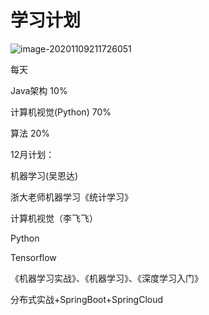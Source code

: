 # 学习计划

![image-20201109211726051](C:\Users\Ally\AppData\Roaming\Typora\typora-user-images\image-20201109211726051.png)

每天

Java架构 10%

计算机视觉(Python) 70% 

算法 20%

12月计划：

机器学习(吴恩达)

浙大老师机器学习《统计学习》

计算机视觉（李飞飞）

Python 

Tensorflow

《机器学习实战》、《机器学习》、《深度学习入门》

分布式实战+SpringBoot+SpringCloud

